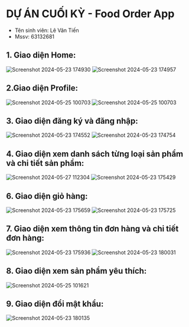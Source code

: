 # DỰ ÁN CUỐI KỲ  - Food Order App
* Tên sinh viên: Lê Văn Tiến
* Mssv: 63132681

## 1. Giao diện Home:
![Screenshot 2024-05-23 174930](https://github.com/TienVannnn/FinalExamProject_MobileApp_63132681/assets/145122420/32382f6e-802b-4cd9-9d21-b4fae8637ab8)
![Screenshot 2024-05-23 174957](https://github.com/TienVannnn/FinalExamProject_MobileApp_63132681/assets/145122420/bd15aafc-83c2-47b3-95f9-bcdfd6050754)

## 2.Giao diện Profile:
![Screenshot 2024-05-25 100703](https://github.com/TienVannnn/FinalExamProject_MobileApp_63132681/assets/145122420/6a6cf55e-7bc9-44b7-955e-970b17a2295c)
![Screenshot 2024-05-25 100703](https://github.com/TienVannnn/FinalExamProject_MobileApp_63132681/assets/145122420/c3f258f3-4760-4d22-acd8-585708f07fe1)


## 3. Giao diện đăng ký và đăng nhập:
![Screenshot 2024-05-23 174552](https://github.com/TienVannnn/FinalExamProject_MobileApp_63132681/assets/145122420/e32316c5-65ac-40d1-972d-c5a3ae97f4f1)
![Screenshot 2024-05-23 174754](https://github.com/TienVannnn/FinalExamProject_MobileApp_63132681/assets/145122420/77350eba-d0be-49b4-aca9-7a92dacf6a51)

## 4. Giao diện xem danh sách từng loại sản phẩm và chi tiết sản phẩm:
![Screenshot 2024-05-27 112304](https://github.com/TienVannnn/FinalExamProject_MobileApp_63132681/assets/145122420/d396c9ce-3f5c-4775-9fa4-3b061b2eb49f)
![Screenshot 2024-05-23 175429](https://github.com/TienVannnn/FinalExamProject_MobileApp_63132681/assets/145122420/17cda8dd-0fa9-4761-a9b8-d1f6f57361e6)

## 6. Giao diện giỏ hàng:
![Screenshot 2024-05-23 175659](https://github.com/TienVannnn/FinalExamProject_MobileApp_63132681/assets/145122420/d52a6cf2-2dd5-4f03-8fec-6ba6fd422a12)
![Screenshot 2024-05-23 175725](https://github.com/TienVannnn/FinalExamProject_MobileApp_63132681/assets/145122420/b249c452-79e1-4bbd-a817-a9d5a850eaec)

## 7. Giao diện xem thông tin đơn hàng và chi tiết đơn hàng:
![Screenshot 2024-05-23 175936](https://github.com/TienVannnn/FinalExamProject_MobileApp_63132681/assets/145122420/4f3e008a-635d-4d0e-9499-120207482e46)
![Screenshot 2024-05-23 180031](https://github.com/TienVannnn/FinalExamProject_MobileApp_63132681/assets/145122420/6736e703-3310-44cf-a32a-9fba0abe3592)

## 8. Giao diện xem sản phẩm yêu thích:
![Screenshot 2024-05-25 101621](https://github.com/TienVannnn/FinalExamProject_MobileApp_63132681/assets/145122420/006f4997-009b-4b5d-bad2-1558cf2b9878)

## 9. Giao diện đổi mật khẩu:
![Screenshot 2024-05-23 180135](https://github.com/TienVannnn/FinalExamProject_MobileApp_63132681/assets/145122420/4f361272-b9dd-42d1-80ac-5f5c1ebfbc65)


